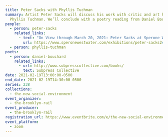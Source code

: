 ```yaml
---
title: Peter Sacks with Phyllis Tuchman
summary: Artist Peter Sacks will discuss his work with critic and art historian
  Phyllis Tuchman. We’ll conclude with a poetry reading from Daniel Bouchard.
people:
  - person: peter-sacks
    related_links:
      - text: "On View through March 20, 2021: Peter Sacks at Sperone Westwater"
        url: https://www.speronewestwater.com/exhibitions/peter-sacks2#tab:slideshow
  - person: phyllis-tuchman
poets:
  - person: daniel-bouchard
    related_links:
      - url: http://www.subpresscollective.com/books/
        text: Subpress Collective
date: 2021-02-19T13:00:00-0500
end_date: 2021-02-19T14:30:00-0500
series: 238
collections:
  - the-new-social-environment
event_organizer:
  - the-brooklyn-rail
event_producer:
  - the-brooklyn-rail
registration_url: https://www.eventbrite.com/e/the-new-social-environment-238-peter-sacks-tickets-141207753191
event_platform:
  - zoom
---
```

